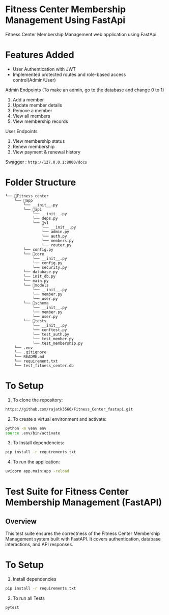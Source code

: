# Fitness Center Membership Management Using FastApi
  Fitness Center Membership Management web application using FastApi 
  
# Features Added 

* User Authentication with JWT
* Implemented protected routes and role-based access control(Admin/User)

Admin Endpoints (To make an admin, go to the database and change 0 to 1)

1) Add a member
2) Update member details
3) Remove a member
4) View all members
5) View membership records

User Endpoints

1) View membership status
2) Renew membership
3) View payment & renewal history

Swagger : ``` http://127.0.0.1:8000/docs ```
 
# Folder Structure
```
└── 📁Fitness_center
    └── 📁app
        └── __init__.py
        └── 📁api
            └── __init__.py
            └── deps.py
            └── 📁v1
                └── __init__.py
                └── admin.py
                └── auth.py
                └── members.py
                └── router.py
        └── config.py
        └── 📁core
            └── __init__.py
            └── config.py
            └── security.py
        └── database.py
        └── init_db.py
        └── main.py
        └── 📁models
            └── __init__.py
            └── member.py
            └── user.py
        └── 📁schema
            └── __init__.py
            └── member.py
            └── user.py
        └── 📁tests
            └── __init__.py
            └── conftest.py
            └── test_auth.py
            └── test_member.py
            └── test_membership.py
    └── .env
    └── .gitignore
    └── README.md
    └── requirement.txt
    └── test_fitness_center.db
```


#  To Setup

1. To clone the repository:

```bash
https://github.com/rajatk3566/Fitness_Center_fastapi.git
```

2. To create a virtual environment and activate:

```bash
python -m venv env
source .env/bin/activate
```

3. To Install dependencies:

```bash
pip install -r requirements.txt
```


4. To run the application:

```bash
uvicorn app.main:app -reload
```


# Test Suite for Fitness Center Membership Management (FastAPI)

## Overview
This test suite ensures the correctness of the Fitness Center Membership Management system built with FastAPI. It covers authentication, database interactions, and API responses.

# To Setup 

1) Install dependencies
 ```bash
pip install -r requirements.txt
```
2) To run all Tests

```bash
pytest
```




